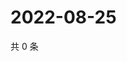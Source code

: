 # 2022-08-25

共 0 条

<!-- BEGIN WEIBO -->
<!-- 最后更新时间 Thu Aug 25 2022 09:55:15 GMT+0800 (China Standard Time) -->

<!-- END WEIBO -->
